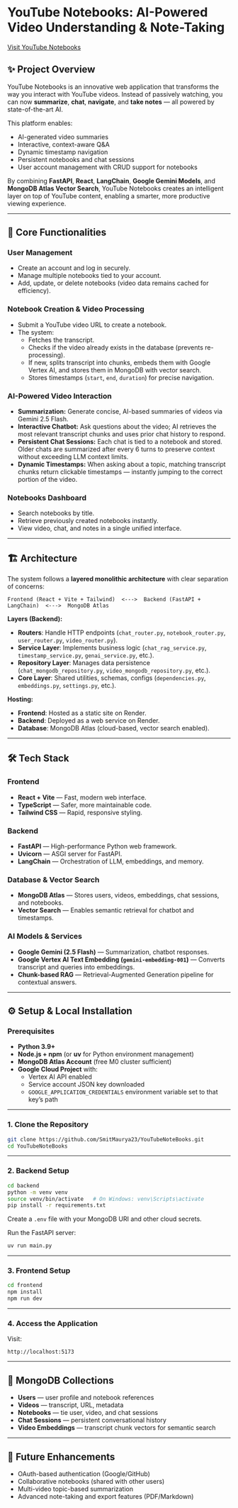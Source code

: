 
# YouTube Notebooks: AI-Powered Video Understanding & Note-Taking

[Visit YouTube Notebooks](https://youtubenotebooks-9pzl.onrender.com/)

## ✨ Project Overview

YouTube Notebooks is an innovative web application that transforms the way you interact with YouTube videos.
Instead of passively watching, you can now **summarize**, **chat**, **navigate**, and **take notes** — all powered by state-of-the-art AI.

This platform enables:

- AI-generated video summaries
- Interactive, context-aware Q&A
- Dynamic timestamp navigation
- Persistent notebooks and chat sessions
- User account management with CRUD support for notebooks

By combining **FastAPI**, **React**, **LangChain**, **Google Gemini Models**, and **MongoDB Atlas Vector Search**, YouTube Notebooks creates an intelligent layer on top of YouTube content, enabling a smarter, more productive viewing experience.

---

## 🚀 Core Functionalities

### User Management
- Create an account and log in securely.
- Manage multiple notebooks tied to your account.
- Add, update, or delete notebooks (video data remains cached for efficiency).

### Notebook Creation & Video Processing
- Submit a YouTube video URL to create a notebook.
- The system:
  - Fetches the transcript.
  - Checks if the video already exists in the database (prevents re-processing).
  - If new, splits transcript into chunks, embeds them with Google Vertex AI, and stores them in MongoDB with vector search.
  - Stores timestamps (`start`, `end`, `duration`) for precise navigation.

### AI-Powered Video Interaction
- **Summarization:** Generate concise, AI-based summaries of videos via Gemini 2.5 Flash.
- **Interactive Chatbot:** Ask questions about the video; AI retrieves the most relevant transcript chunks and uses prior chat history to respond.
- **Persistent Chat Sessions:** Each chat is tied to a notebook and stored. Older chats are summarized after every 6 turns to preserve context without exceeding LLM context limits.
- **Dynamic Timestamps:** When asking about a topic, matching transcript chunks return clickable timestamps — instantly jumping to the correct portion of the video.

### Notebooks Dashboard
- Search notebooks by title.
- Retrieve previously created notebooks instantly.
- View video, chat, and notes in a single unified interface.

---

## 🏗️ Architecture

The system follows a **layered monolithic architecture** with clear separation of concerns:

```
Frontend (React + Vite + Tailwind)  <--->  Backend (FastAPI + LangChain)  <--->  MongoDB Atlas
```

**Layers (Backend):**
- **Routers**: Handle HTTP endpoints (`chat_router.py`, `notebook_router.py`, `user_router.py`, `video_router.py`).
- **Service Layer**: Implements business logic (`chat_rag_service.py`, `timestamp_service.py`, `genai_service.py`, etc.).
- **Repository Layer**: Manages data persistence (`chat_mongodb_repository.py`, `video_mongodb_repository.py`, etc.).
- **Core Layer**: Shared utilities, schemas, configs (`dependencies.py`, `embeddings.py`, `settings.py`, etc.).

**Hosting:**
- **Frontend**: Hosted as a static site on Render.
- **Backend**: Deployed as a web service on Render.
- **Database**: MongoDB Atlas (cloud-based, vector search enabled).

---

## 🛠️ Tech Stack

### Frontend
- **React + Vite** — Fast, modern web interface.
- **TypeScript** — Safer, more maintainable code.
- **Tailwind CSS** — Rapid, responsive styling.

### Backend
- **FastAPI** — High-performance Python web framework.
- **Uvicorn** — ASGI server for FastAPI.
- **LangChain** — Orchestration of LLM, embeddings, and memory.

### Database & Vector Search
- **MongoDB Atlas** — Stores users, videos, embeddings, chat sessions, and notebooks.
- **Vector Search** — Enables semantic retrieval for chatbot and timestamps.

### AI Models & Services
- **Google Gemini (2.5 Flash)** — Summarization, chatbot responses.
- **Google Vertex AI Text Embedding (`gemini-embedding-001`)** — Converts transcript and queries into embeddings.
- **Chunk-based RAG** — Retrieval-Augmented Generation pipeline for contextual answers.

---

## ⚙️ Setup & Local Installation

### Prerequisites
- **Python 3.9+**
- **Node.js + npm** (or **uv** for Python environment management)
- **MongoDB Atlas Account** (free M0 cluster sufficient)
- **Google Cloud Project** with:
  - Vertex AI API enabled
  - Service account JSON key downloaded
  - `GOOGLE_APPLICATION_CREDENTIALS` environment variable set to that key’s path

---

### 1. Clone the Repository
```bash
git clone https://github.com/SmitMaurya23/YouTubeNoteBooks.git
cd YouTubeNoteBooks
```

---

### 2. Backend Setup
```bash
cd backend
python -m venv venv
source venv/bin/activate   # On Windows: venv\Scripts\activate
pip install -r requirements.txt
```

Create a `.env` file with your MongoDB URI and other cloud  secrets.

Run the FastAPI server:
```bash
uv run main.py
```

---

### 3. Frontend Setup
```bash
cd frontend
npm install
npm run dev
```

---

### 4. Access the Application
Visit:
```
http://localhost:5173
```

---

## 📂 MongoDB Collections

- **Users** — user profile and notebook references
- **Videos** — transcript, URL, metadata
- **Notebooks** — tie user, video, and chat sessions
- **Chat Sessions** — persistent conversational history
- **Video Embeddings** — transcript chunk vectors for semantic search

---

## 📌 Future Enhancements
- OAuth-based authentication (Google/GitHub)
- Collaborative notebooks (shared with other users)
- Multi-video topic-based summarization
- Advanced note-taking and export features (PDF/Markdown)
